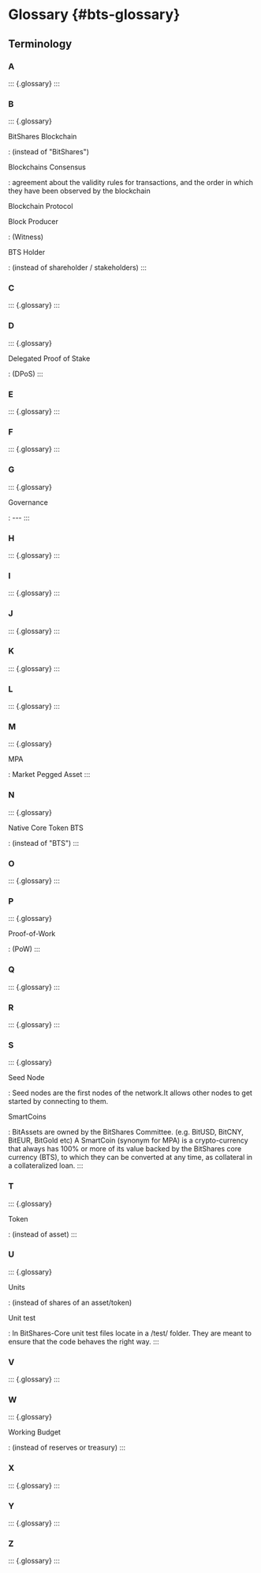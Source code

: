 # Glossary {#bts-glossary}

## Terminology

### A

::: {.glossary}
:::

### B

::: {.glossary}

BitShares Blockchain

:   (instead of \"BitShares\")

Blockchains Consensus

:   agreement about the validity rules for transactions, and the order
    in which they have been observed by the blockchain

Blockchain Protocol

Block Producer

:   (Witness)

BTS Holder

:   (instead of shareholder / stakeholders)
:::

### C

::: {.glossary}
:::

### D

::: {.glossary}

Delegated Proof of Stake

:   (DPoS)
:::

### E

::: {.glossary}
:::

### F

::: {.glossary}
:::

### G

::: {.glossary}

Governance

:   \-\--
:::

### H

::: {.glossary}
:::

### I

::: {.glossary}
:::

### J

::: {.glossary}
:::

### K

::: {.glossary}
:::

### L

::: {.glossary}
:::

### M

::: {.glossary}

MPA

:   Market Pegged Asset
:::

### N

::: {.glossary}

Native Core Token BTS

:   (instead of \"BTS\")
:::

### O

::: {.glossary}
:::

### P

::: {.glossary}

Proof-of-Work

:   (PoW)
:::

### Q

::: {.glossary}
:::

### R

::: {.glossary}
:::

### S

::: {.glossary}

Seed Node

:   Seed nodes are the first nodes of the network.It allows other nodes
    to get started by connecting to them.

SmartCoins

:   BitAssets are owned by the BitShares Committee. (e.g. BitUSD,
    BitCNY, BitEUR, BitGold etc) A SmartCoin (synonym for MPA) is a
    crypto-currency that always has 100% or more of its value backed by
    the BitShares core currency (BTS), to which they can be converted at
    any time, as collateral in a collateralized loan.
:::

### T

::: {.glossary}

Token

:   (instead of asset)
:::

### U

::: {.glossary}

Units

:   (instead of shares of an asset/token)

Unit test

:   In BitShares-Core unit test files locate in a /test/ folder. They
    are meant to ensure that the code behaves the right way.
:::

### V

::: {.glossary}
:::

### W

::: {.glossary}

Working Budget

:   (instead of reserves or treasury)
:::

### X

::: {.glossary}
:::

### Y

::: {.glossary}
:::

### Z

::: {.glossary}
:::
